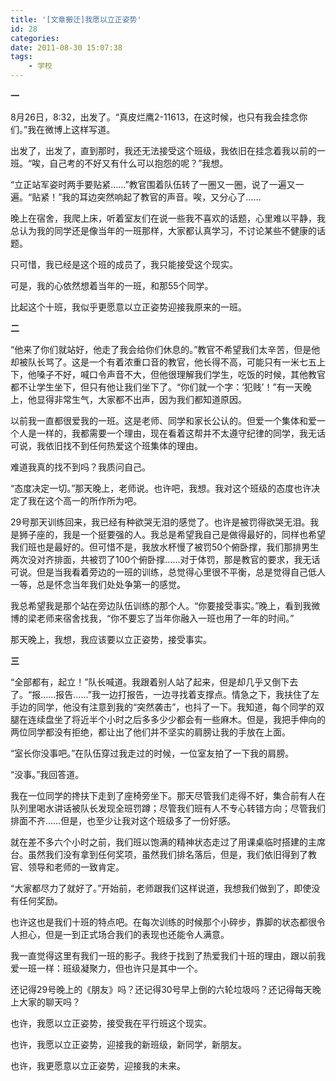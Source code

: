 ```yaml
---
title: '[文章搬迁]我愿以立正姿势'
id: 28
categories:
date: 2011-08-30 15:07:38
tags:
	- 学校
---
```


**一**

8月26日，8:32，出发了。“真皮烂鹰2-11613，在这时候，也只有我会挂念你们。”我在微博上这样写道。

出发了，出发了，直到那时，我还无法接受这个班级，我依旧在挂念着我以前的一班。“唉，自己考的不好又有什么可以抱怨的呢？”我想。

“立正站军姿时两手要贴紧……”教官围着队伍转了一圈又一圈，说了一遍又一遍。“贴紧！”我的耳边突然响起了教官的声音。唉，又分心了……

晚上在宿舍，我爬上床，听着室友们在说一些我不喜欢的话题，心里难以平静，我总认为我的同学还是像当年的一班那样，大家都认真学习，不讨论某些不健康的话题。

只可惜，我已经是这个班的成员了，我只能接受这个现实。

可是，我的心依然想着当年的一班，和那55个同学。

比起这个十班，我似乎更愿意以立正姿势迎接我原来的一班。
<!--more-->

**二**

“他来了你们就站好，他走了我会给你们休息的。”教官不希望我们太辛苦，但是他却被队长骂了。这是一个有着浓重口音的教官，他长得不高，可能只有一米七五上下，他嗓子不好，喊口令声音不大，但他很理解我们学生，吃饭的时候，其他教官都不让学生坐下，但只有他让我们坐下了。“你们就一个字：‘犯贱’！”有一天晚上，他显得非常生气，大家都不出声，因为我们都知道原因。

以前我一直都很爱我的一班。这是老师、同学和家长公认的。但爱一个集体和爱一个人是一样的，我都需要一个理由，现在看着这帮并不太遵守纪律的同学，我无话可说，我依旧找不到任何热爱这个班集体的理由。

难道我真的找不到吗？我质问自己。

“态度决定一切。”那天晚上，老师说。也许吧，我想。我对这个班级的态度也许决定了我在这个高一的所作所为吧。

29号那天训练回来，我已经有种欲哭无泪的感觉了。也许是被罚得欲哭无泪。我是狮子座的，我是一个挺要强的人。我总是希望我自己是做得最好的，同样也希望我们班也是最好的。但可惜不是，我放水杯慢了被罚50个俯卧撑，我们那排男生两次没对齐排面，共被罚了100个俯卧撑……对于体罚，那是教官的要求，我无话可说。但是当我看着旁边的一班的训练，总觉得心里很不平衡，总是觉得自己低人一等，总是怀念当年我们处处争第一的感觉。

我总希望我是那个站在旁边队伍训练的那个人。“你要接受事实。”晚上，看到我微博的梁老师来宿舍找我，“你不要忘了当年你融入一班也用了一年的时间。”

那天晚上，我想，我应该要以立正姿势，接受事实。

**三**

“全部都有，起立！”队长喊道。我跟着别人站了起来，但是却几乎又倒下去了。“报……报告……”我一边打报告，一边寻找着支撑点。情急之下，我扶住了左手边的同学，他没有注意到我的“突然袭击”，也抖了一下。我知道，每个同学的双腿在连续盘坐了将近半个小时之后多多少少都会有一些麻木。但是，我把手伸向的两位同学都没有拒绝，都让出了他们并不坚实的肩膀让我的手放在上面。

“室长你没事吧。”在队伍穿过我走过的时候，一位室友拍了一下我的肩膀。

“没事。”我回答道。

我在一位同学的搀扶下走到了座椅旁坐下。那天尽管我们走得不好，集合前有人在队列里喝水讲话被队长发现全班罚蹲；尽管我们班有人不专心转错方向；尽管我们排面不齐……但是，也至少让我对这个班级多了一份好感。

就在差不多六个小时之前，我们班以饱满的精神状态走过了用课桌临时搭建的主席台。虽然我们没有拿到任何奖项，虽然我们排名落后，但是，我们依旧得到了教官、领导和老师的一致肯定。

“大家都尽力了就好了。”开始前，老师跟我们这样说道，我想我们做到了，即使没有任何奖励。

也许这也是我们十班的特点吧。在每次训练的时候那个小碎步，靠脚的状态都很令人担心，但是一到正式场合我们的表现也还能令人满意。

我一直觉得这里有我们一班的影子。我终于找到了热爱我们十班的理由，跟以前我爱一班一样：班级凝聚力，但也许只是其中一个。

还记得29号晚上的《朋友》吗？还记得30号早上倒的六轮垃圾吗？还记得每天晚上大家的聊天吗？

也许，我愿以立正姿势，接受我在平行班这个现实。

也许，我愿以立正姿势，迎接我的新班级，新同学，新朋友。

也许，我更愿意以立正姿势，迎接我的未来。